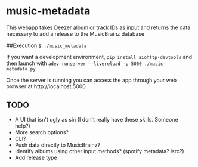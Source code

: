 # music-metadata
This webapp takes Deezer album or track IDs as input and returns the data necessary to add a release to the MusicBrainz database

##Execution
`$ ./music_metadata`

If you want a development environment, `pip install aiohttp-devtools` and then launch with `adev runserver --livereload -p 5000 ./music-metadata.py`

Once the server is running you can access the app through your web browser at http://localhost:5000


## TODO
- A UI that isn't ugly as sin (I don't really have these skills. Someone help?)
- More search options?
- CLI?
- Push data directly to MusicBrainz?
- Identify albums using other input methods? (spotify metadata? isrc?)
- Add release type
